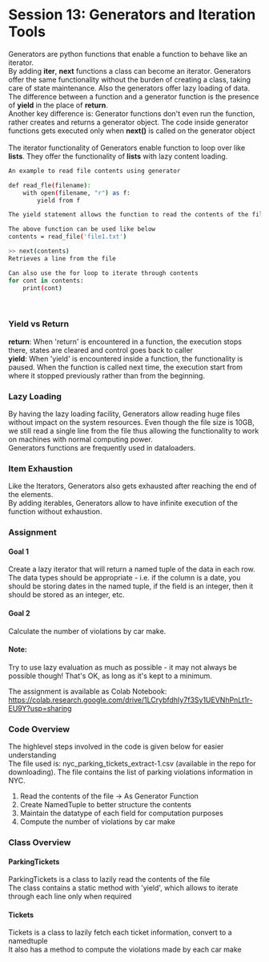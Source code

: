 # Session 13: Generators and Iteration Tools
Generators are python functions that enable a function to behave like an iterator.<br/>
By adding **__iter__**, **__next__** functions a class can become an iterator. Generators offer the same functionality without the burden of creating a class, taking care of state maintenance. Also the generators offer lazy loading of data.<br/>
The difference between a function and a generator function is the presence of **yield** in the place of **return**.<br/>
Another key difference is: Generator functions don't even run the function, rather creates and returns a generator object. The code inside generator functions gets executed only when **next()** is called on the generator object<br/>
<br/>
The iterator functionality of Generators enable function to loop over like **lists**. They offer the functionality of **lists** with lazy content loading.<br/>

```bash
An example to read file contents using generator

def read_fle(filename):
	with open(filename, "r") as f:
		yield from f

The yield statement allows the function to read the contents of the file line-by-line

The above function can be used like below
contents = read_file('file1.txt')

>> next(contents)
Retrieves a line from the file

Can also use the for loop to iterate through contents
for cont in contents:
	print(cont)
```
<br/>

### Yield vs Return
**return**: When 'return' is encountered in a function, the execution stops there, states are cleared and control goes back to caller<br/>
**yield**: When 'yield' is encountered inside a function, the functionality is paused. When the function is called next time, the execution start from where it stopped previously rather than from the beginning.<br/>

### Lazy Loading
By having the lazy loading facility, Generators allow reading huge files without impact on the system resources. Even though the file size is 10GB, we still read a single line from the file thus allowing the functionality to work on machines with normal computing power.<br/>
Generators functions are frequently used in dataloaders.<br/>

### Item Exhaustion
Like the Iterators, Generators also gets exhausted after reaching the end of the elements.<br/>
By adding iterables, Generators allow to have infinite execution of the function without exhaustion.<br/>

### Assignment
#### Goal 1
Create a lazy iterator that will return a named tuple of the data in each row. The data types should be appropriate - i.e. if the column is a date, you should be storing dates in the named tuple, if the field is an integer, then it should be stored as an integer, etc. <br/>

#### Goal 2
Calculate the number of violations by car make.<br/>

#### Note:
Try to use lazy evaluation as much as possible - it may not always be possible though! That's OK, as long as it's kept to a minimum.<br/>

The assignment is available as Colab Notebook: https://colab.research.google.com/drive/1LCrybfdhIy7f3Sy1UEVNhPnLt1r-EU9Y?usp=sharing <br/>

### Code Overview
The highlevel steps involved in the code is given below for easier understanding <br/>
The file used is: nyc_parking_tickets_extract-1.csv (available in the repo for downloading). The file contains the list of parking violations information in NYC.<br/>
1. Read the contents of the file -> As Generator Function<br/>
2. Create NamedTuple to better structure the contents<br/>
3. Maintain the datatype of each field for computation purposes<br/>
4. Compute the number of violations by car make

### Class Overview
#### ParkingTickets
ParkingTickets is a class to lazily read the contents of the file<br/>
The class contains a static method with 'yield', which allows to iterate through each line only when required

#### Tickets
Tickets is a class to lazily fetch each ticket information, convert to a namedtuple <br/>
It also has a method to compute the violations made by each car make<br/>